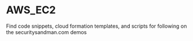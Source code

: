 # AWS_EC2
Find code snippets, cloud formation templates, and scripts for following on the securitysandman.com demos
